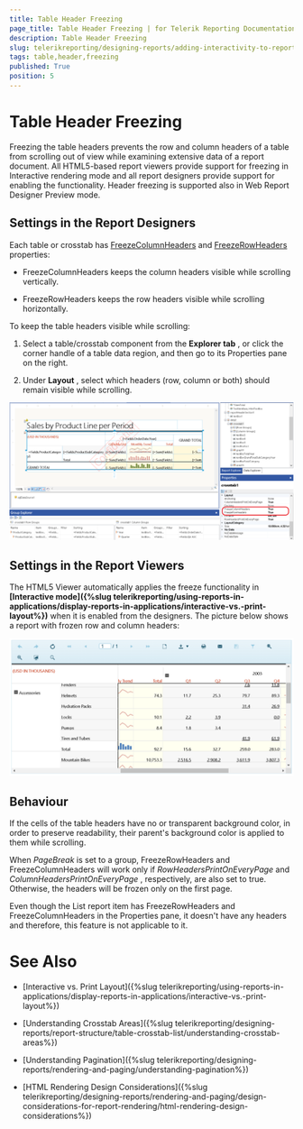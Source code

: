 ```yaml
---
title: Table Header Freezing
page_title: Table Header Freezing | for Telerik Reporting Documentation
description: Table Header Freezing
slug: telerikreporting/designing-reports/adding-interactivity-to-reports/table-header-freezing
tags: table,header,freezing
published: True
position: 5
---
```


# Table Header Freezing


Freezing the table headers prevents the row and column headers of a table from scrolling out of view while examining extensive data of a report document. All HTML5-based report viewers provide support for freezing in Interactive rendering mode and all report designers provide support for enabling the functionality. Header freezing is supported also in Web Report Designer Preview mode.       

## Settings in the Report Designers

Each table or crosstab has  [FreezeColumnHeaders](/reporting/api/Telerik.Reporting.Table#Telerik_Reporting_Table_FreezeColumnHeaders)  and            [FreezeRowHeaders](/reporting/api/Telerik.Reporting.Table#Telerik_Reporting_Table_FreezeRowHeaders)  properties:         

* FreezeColumnHeaders keeps the column headers visible while scrolling vertically.             

* FreezeRowHeaders keeps the row headers visible while scrolling horizontally.             

To keep the table headers visible while scrolling:         

1. Select a table/crosstab component from the __Explorer tab__ , or click the corner handle of a table data region, and then               go to its Properties pane on the right.             

1. Under __Layout__ , select which headers (row, column or both) should remain visible while scrolling.               

  ![Table Freeze Headers Designer](images/TableFreezeHeadersDesigner.png)

## Settings in the Report Viewers

The HTML5 Viewer automatically applies the freeze functionality in __[Interactive mode]({%slug telerikreporting/using-reports-in-applications/display-reports-in-applications/interactive-vs.-print-layout%})__            when it is enabled from the designers.           The picture below shows a report with frozen row and column headers:           

  ![Table Freeze Headers Viewer](images/TableFreezeHeadersViewer.png)

## Behaviour

If the cells of the table headers have no or transparent background color, in order to preserve readability, their parent's background color           is applied to them while scrolling.         

When *PageBreak*  is set to a group, FreezeRowHeaders and FreezeColumnHeaders will work only if *RowHeadersPrintOnEveryPage*  and *ColumnHeadersPrintOnEveryPage* , respectively, are also set to true. Otherwise, the headers will be frozen only on the first page.         

Even though the List report item has FreezeRowHeaders and FreezeColumnHeaders in the Properties pane, it doesn't have any headers           and therefore, this feature is not applicable to it.         

# See Also


 * [Interactive vs. Print Layout]({%slug telerikreporting/using-reports-in-applications/display-reports-in-applications/interactive-vs.-print-layout%})

 * [Understanding Crosstab Areas]({%slug telerikreporting/designing-reports/report-structure/table-crosstab-list/understanding-crosstab-areas%})

 * [Understanding Pagination]({%slug telerikreporting/designing-reports/rendering-and-paging/understanding-pagination%})

 * [HTML Rendering Design Considerations]({%slug telerikreporting/designing-reports/rendering-and-paging/design-considerations-for-report-rendering/html-rendering-design-considerations%})
